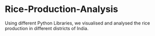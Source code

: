 # Rice-Production-Analysis
Using different Python Libraries, we visualised and analysed the rice production in different districts of India.  
